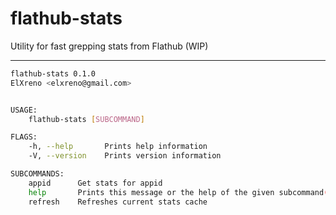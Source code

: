 # flathub-stats
Utility for fast grepping stats from Flathub (WIP)

---

```bash
flathub-stats 0.1.0
ElXreno <elxreno@gmail.com>


USAGE:
    flathub-stats [SUBCOMMAND]

FLAGS:
    -h, --help       Prints help information
    -V, --version    Prints version information

SUBCOMMANDS:
    appid      Get stats for appid
    help       Prints this message or the help of the given subcommand(s)
    refresh    Refreshes current stats cache
```